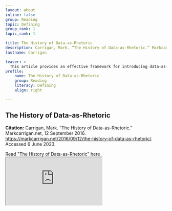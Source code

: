 ```yaml
---
layout: about
inline: false
group: Reading
topic: Defining
group_rank: 1
topic_rank: 1

title: The History of Data-as-Rhetoric
description: Carrigan, Mark. “The History of Data-as-Rhetoric.” Markcarrigan.net, 12 September 2016. https://markcarrigan.net/2016/09/12/the-history-of-data-as-rhetoric/. Accessed 6 June 2023.
lastname: Carrigan

teaser: >
  This article provides an effective framework for introducing data-as-rhetoric.
profile:
    name: The History of Data-as-Rhetoric
    group: Reading
    literacy: Defining
    align: right

---
```


## The History of Data-as-Rhetoric

<b>Citation:</b> Carrigan, Mark. “The History of Data-as-Rhetoric.” Markcarrigan.net, 12 September 2016. https://markcarrigan.net/2016/09/12/the-history-of-data-as-rhetoric/. Accessed 6 June 2023.

<sl-button-group label="Alignment">
  <sl-button href="https://markcarrigan.net/2016/09/12/the-history-of-data-as-rhetoric/">Read "The History of Data-as-Rhetoric" here</sl-button>
</sl-button-group>

<iframe src="https://markcarrigan.net/2016/09/12/the-history-of-data-as-rhetoric/" title="Read "The History of Data-as Rhetoric"></iframe>
